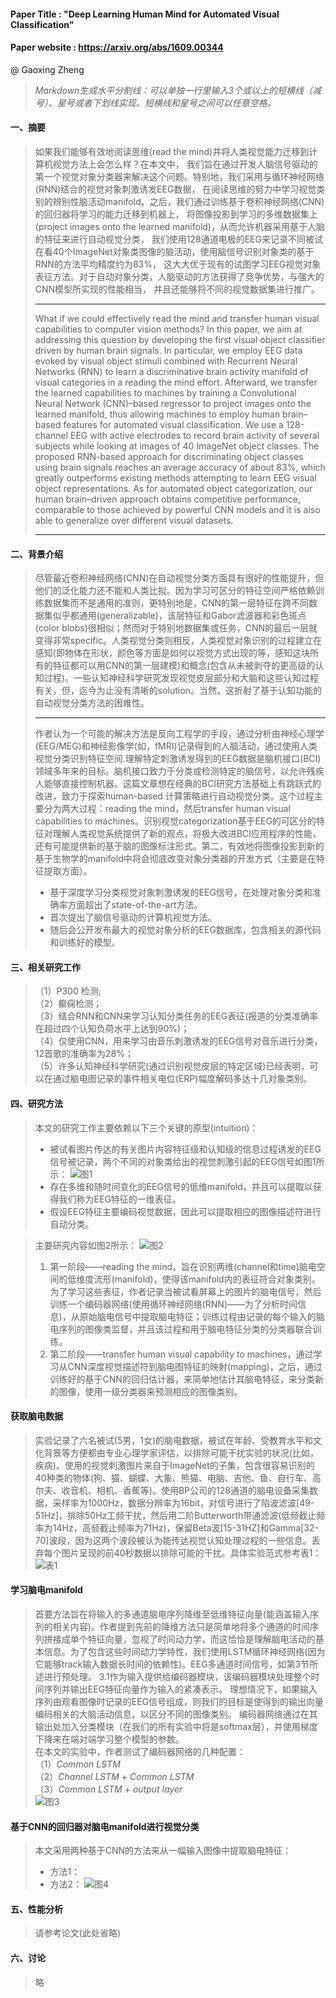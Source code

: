 #### Paper Title : "Deep Learning Human Mind for Automated Visual Classification"  
#### Paper website : https://arxiv.org/abs/1609.00344  
@ Gaoxing Zheng
>*Markdown生成水平分割线：可以单独一行里输入3个或以上的短横线（减号）、星号或者下划线实现。短横线和星号之间可以任意空格。*   
#### 一、摘要   
> 如果我们能够有效地阅读思维(read the mind)并将人类视觉能力迁移到计算机视觉方法上会怎么样？在本文中，
我们旨在通过开发人脑信号驱动的第一个视觉对象分类器来解决这个问题。特别地，我们采用与循环神经网络(RNN)结合的视觉对象刺激诱发EEG数据，
在阅读思维的努力中学习视觉类别的辨别性脑活动manifold。之后，我们通过训练基于卷积神经网络(CNN)的回归器将学习的能力迁移到机器上，
将图像投影到学习的多维数据集上(project images onto the learned manifold)，从而允许机器采用基于人脑的特征来进行自动视觉分类，
我们使用128通道电极的EEG来记录不同被试在看40个ImageNet对象类图像的脑活动，使用脑信号识别对象类的基于RNN的方法平均精度约为83%，
这大大优于现有的试图学习EEG视觉对象表征方法。对于自动对象分类，人脑驱动的方法获得了竞争优势，与强大的CNN模型所实现的性能相当，
并且还能够将不同的视觉数据集进行推广。
>* * *
> What if we could effectively read the mind and transfer human visual capabilities to computer vision methods? In this paper, we aim at addressing this question by developing the first visual object classifier driven by human brain signals. In particular, we employ EEG data evoked by visual object stimuli combined with Recurrent Neural Networks (RNN) to learn a discriminative brain activity manifold of visual categories in a reading the mind effort. Afterward, we transfer the learned capabilities to machines by training a Convolutional Neural Network (CNN)–based regressor to project images onto the learned manifold, thus allowing machines to employ human brain–based features for automated visual classification. We use a 128-channel EEG with active electrodes to record brain activity of several subjects while looking at images of 40 ImageNet object classes. The proposed RNN-based approach for discriminating object classes using brain signals reaches an average accuracy of about 83%, which greatly outperforms existing methods attempting to learn EEG visual object representations. As for automated object categorization, our human brain–driven approach obtains competitive performance, comparable to those achieved by powerful CNN models and it is also able to generalize over different visual datasets.
>- - - 
#### 二、背景介绍   
>   尽管最近卷积神经网络(CNN)在自动视觉分类方面具有很好的性能提升，但他们的泛化能力还不能和人类比拟。因为学习可区分的特征空间严格依赖训练数据集而不是通用的准则，更特别地是，CNN的第一层特征在跨不同数据集似乎都通用(generalizable)，该层特征和Gabor滤波器和彩色斑点(color blobs)很相似；然而对于特别地数据集或任务，CNN的最后一层就变得非常specific。人类视觉分类则相反，人类视觉对象识别的过程建立在感知(即物体在形状，颜色等方面是如何以视觉方式出现的等，感知这块所有的特征都可以用CNN的第一层建模)和概念(包含从未被剥夺的更高级的认知过程)。一些认知神经科学研究发现视觉皮层部分和大脑和这些认知过程有关，但，迄今为止没有清晰的solution。当然，这折射了基于认知功能的自动视觉分类方法的困难性。   
> * * *
> 作者认为一个可能的解决方法是反向工程学的手段，通过分析由神经心理学(EEG/MEG)和神经影像学(如，fMRI)记录得到的人脑活动，通过使用人类视觉分类识别特征空间.理解特定刺激诱发得到的EEG数据是脑机接口(BCI)领域多年来的目标。脑机接口致力于分类或检测特定的脑信号，以允许残疾人能够直接控制机器。这篇文章想在经典的BCI研究方法基础上有跳跃式的改进，致力于探索human-based 计算策略进行自动视觉分类。这个过程主要分为两大过程：reading the mind，然后transfer human visual capabilities to machines。识别视觉categorization基于EEG的可区分的特征对理解人类视觉系统提供了新的观点，将极大改进BCI应用程序的性能，还有可能提供新的基于脑的图像标注形式。第二，有效地将图像投影到新的基于生物学的manifold中将会彻底改变对象分类器的开发方式（主要是在特征提取方面）。   
>* 基于深度学习分类视觉对象刺激诱发的EEG信号，在处理对象分类和准确率方面超出了state-of-the-art方法。   
>* 首次提出了脑信号驱动的计算机视觉方法。
>* 随后会公开发布最大的视觉对象分析的EEG数据库，包含相关的源代码和训练好的模型。   
#### 三、相关研究工作
> （1）P300 检测;    
> （2）癫痫检测；   
> （3）结合RNN和CNN来学习认知分类任务的EEG表征(报道的分类准确率在超过四个认知负荷水平上达到90%)；   
> （4）仅使用CNN，用来学习由音乐刺激诱发的EEG信号对音乐进行分类，12首歌的准确率为28%；   
> （5）许多认知神经科学研究(通过识别视觉皮层的特定区域)已经表明，可以在通过脑电图记录的事件相关电位(ERP)幅度解码多达十几对象类别。
#### 四、研究方法
> 本文的研究工作主要依赖以下三个关键的原型(intuition)：
>* 被试看图片传达的有关图片内容特征级和认知级的信息过程诱发的EEG信号被记录，两个不同的对象类给出的视觉刺激引起的EEG信号如图1所示：
![图1](https://github.com/YunTuring/deeplearning.github.io/blob/master/PaperReadingNotes/PaperPictures/2016-EEG-CNN-RNN.jpg)
>* 存在多维和随时间变化的EEG信号的低维manifold，并且可以提取以获得我们称为EEG特征的一维表征。   
>* 假设EEG特征主要编码视觉数据，因此可以提取相应的图像描述符进行自动分类。   
   
> 主要研究内容如图2所示：
![图2](https://github.com/YunTuring/deeplearning.github.io/blob/master/PaperReadingNotes/PaperPictures/2016_EEG-RNN-CNN-framework.jpg)
> 1. 第一阶段——reading the mind，旨在识别两维(channel和time)脑电空间的低维度流形(manifold)，使得该manifold内的表征符合对象类别。为了学习这些表征，作者记录当被试看屏幕上的图片的脑电信号，然后训练一个编码器网络(使用循环神经网络(RNN)——为了分析时间信息)，从原始脑电信号中提取脑电特征；训练过程由记录的每个输入的脑电序列的图像类监督，并且该过程和用于脑电特征分类的分类器联合训练。   
> 2. 第二阶段——transfer human visual capability to machines，通过学习从CNN深度视觉描述符到脑电图特征的映射(mapping)，之后，通过训练好的基于CNN的回归估计器，来简单地估计其脑电特征，来分类新的图像，使用一级分类器来预测相应的图像类别。
#### 获取脑电数据
> 实验记录了六名被试(5男，1女)的脑电数据，被试在年龄、受教育水平和文化背景等方便都由专业心理学家评估，以排除可能干扰实验的状况(比如，疾病)。使用的视觉刺激图片来自于ImageNet的子集，包含很容易识别的40种类的物体(狗、猫、蝴蝶、大象、熊猫、电脑、吉他、鱼、自行车、高尔夫、收音机、相机、香蕉等)。使用BP公司的128通道的脑电设备采集数据，采样率为1000Hz，数据分辨率为16bit，对信号进行了陷波滤波[49-51Hz]，排除50Hz工频干扰，然后用二阶Butterworth带通滤波(低频截止频率为14Hz，高频截止频率为71Hz)，保留Beta波[15-31HZ]和Gamma[32-70]波段，因为这两个波段被认为能传达视觉认知处理过程的一些信息。丢弃每个图片呈现的前40秒数据以排除可能的干扰。具体实验范式参考表1：   
> ![表1](https://github.com/YunTuring/deeplearning.github.io/blob/master/PaperReadingNotes/PaperPictures/2016-EEG-CNN-RNN-Protocol.jpg)
#### 学习脑电manifold
> 首要方法旨在将输入的多通道脑电序列降维至低维特征向量(能涵盖输入序列的相关内容)。作者提到先前的降维方法只是简单地将多个通道的时间序列拼接成单个特征向量，忽视了时间动力学，而这恰恰是理解脑电活动的基本信息。为了包含这些时间动力学特性，我们使用LSTM循环神经网络(因为它能够track输入数据长时间的依赖性)。EEG多通道时间信号，如第3节所述进行预处理。 3.1作为输入提供给编码器模块，该编码器模块处理整个时间序列并输出EEG特征向量作为输入的紧凑表示。 理想情况下，如果输入序列由观看图像时记录的EEG信号组成，则我们的目标是使得到的输出向量编码相关的大脑活动信息，以区分不同的图像类别。 编码器网络通过在其输出处加入分类模块（在我们的所有实验中将是softmax层），并使用梯度下降来在端对端学习整个模型的参数。   
在本文的实验中，作者测试了编码器网络的几种配置：   
> （1）*Common LSTM*   
> （2）*Channel LSTM* + *Common LSTM*   
> （3）*Common LSTM* + *output layer*   
![图3](https://github.com/YunTuring/deeplearning.github.io/blob/master/PaperReadingNotes/PaperPictures/2016-EEG-LSTM.jpg)
#### 基于CNN的回归器对脑电manifold进行视觉分类
> 本文采用两种基于CNN的方法来从一幅输入图像中提取脑电特征：
>* 方法1：
>* 方法2：
![图4](https://github.com/YunTuring/deeplearning.github.io/blob/master/PaperReadingNotes/PaperPictures/2016-EEG-CNN-Regression.jpg)
#### 五、性能分析   
> 请参考论文(此处省略)   
#### 六、讨论
> 略
